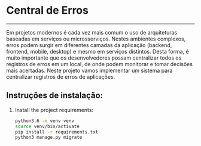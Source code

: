 # Central de Erros
----

Em projetos modernos é cada vez mais comum o uso de arquiteturas baseadas em serviços ou microsserviços. Nestes ambientes complexos, erros podem surgir em diferentes camadas da aplicação (backend, frontend, mobile, desktop) e mesmo em serviços distintos. Desta forma, é muito importante que os desenvolvedores possam centralizar todos os registros de erros em um local, de onde podem monitorar e tomar decisões mais acertadas. Neste projeto vamos implementar um sistema para centralizar registros de erros de aplicações.


## Instruções de instalação:

1. Install the project requirements:

    ```bash
    python3.6 -m venv venv
    source venv/bin/activate
    pip install -r requirements.txt
    python3 manage.py migrate
    ```
<!-- python3 manage.py makemigrations api -->
